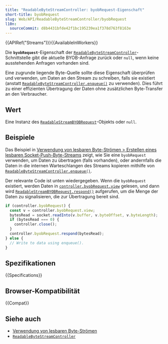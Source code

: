 ```yaml
---
title: "ReadableByteStreamController: byobRequest-Eigenschaft"
short-title: byobRequest
slug: Web/API/ReadableByteStreamController/byobRequest
l10n:
  sourceCommit: d8b4431bfde42f1bc195239ea1f378d763f8163e
---
```


{{APIRef("Streams")}}{{AvailableInWorkers}}

Die **`byobRequest`**-Eigenschaft der [`ReadableByteStreamController`](/de/docs/Web/API/ReadableByteStreamController)-Schnittstelle gibt die aktuelle BYOB-Anfrage zurück oder `null`, wenn keine ausstehenden Anfragen vorhanden sind.

Eine zugrunde liegende Byte-Quelle sollte diese Eigenschaft überprüfen und verwenden, um Daten an den Stream zu schreiben, falls sie existiert (anstatt [`ReadableByteStreamController.enqueue()`](/de/docs/Web/API/ReadableByteStreamController/enqueue) zu verwenden).
Dies führt zu einer effizienten Übertragung der Daten ohne zusätzlichen Byte-Transfer an den Verbraucher.

## Wert

Eine Instanz des [`ReadableStreamBYOBRequest`](/de/docs/Web/API/ReadableStreamBYOBRequest)-Objekts oder `null`.

## Beispiele

Das Beispiel in [Verwendung von lesbaren Byte-Strömen > Erstellen eines lesbaren Socket-Push-Byte-Streams](/de/docs/Web/API/Streams_API/Using_readable_byte_streams#creating_a_readable_socket_push_byte_stream) zeigt, wie Sie eine `byobRequest` verwenden, um Daten zu übertragen (falls vorhanden), oder andernfalls die Daten in die internen Warteschlangen des Streams kopieren mithilfe von [`ReadableByteStreamController.enqueue()`](/de/docs/Web/API/ReadableByteStreamController/enqueue).

Der relevante Code ist unten wiedergegeben.
Wenn die `byobRequest` existiert, werden Daten in [`controller.byobRequest.view`](/de/docs/Web/API/ReadableStreamBYOBRequest/view) gelesen, und dann wird [`ReadableStreamBYOBRequest.respond()`](/de/docs/Web/API/ReadableStreamBYOBRequest/respond) aufgerufen, um die Menge der Daten zu signalisieren, die zur Übertragung bereit sind.

```js
if (controller.byobRequest) {
  const v = controller.byobRequest.view;
  bytesRead = socket.readInto(v.buffer, v.byteOffset, v.byteLength);
  if (bytesRead === 0) {
    controller.close();
  }
  controller.byobRequest.respond(bytesRead);
} else {
  // Write to data using enqueue().
}
```

## Spezifikationen

{{Specifications}}

## Browser-Kompatibilität

{{Compat}}

## Siehe auch

- [Verwendung von lesbaren Byte-Strömen](/de/docs/Web/API/Streams_API/Using_readable_byte_streams)
- [`ReadableByteStreamController`](/de/docs/Web/API/ReadableByteStreamController)
